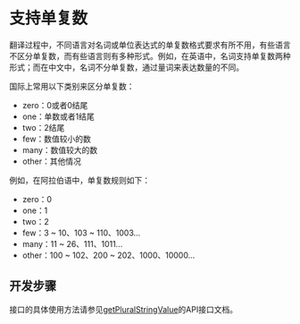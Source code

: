 # 支持单复数

翻译过程中，不同语言对名词或单位表达式的单复数格式要求有所不用，有些语言不区分单复数，而有些语言则有多种形式。例如，在英语中，名词支持单复数两种形式；而在中文中，名词不分单复数，通过量词来表达数量的不同。

国际上常用以下类别来区分单复数：

- zero：0或者0结尾
- one：单数或者1结尾
- two：2结尾
- few：数值较小的数
- many：数值较大的数
- other：其他情况

例如，在阿拉伯语中，单复数规则如下：

- zero：0
- one：1
- two：2
- few：3 ~ 10、103 ~ 110、1003...
- many：11 ~ 26、111、1011...
- other：100 ~ 102、200 ~ 202、1000、10000...

## 开发步骤

接口的具体使用方法请参见[getPluralStringValue](../../../API_Reference/source_zh_cn/apis/LocalizationKit/cj-apis-resource_manager.md#func-getpluralstringvalueappresource-int64)的API接口文档。
